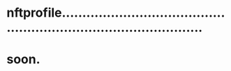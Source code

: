 # nftprofile........................................................................................
# soon.
